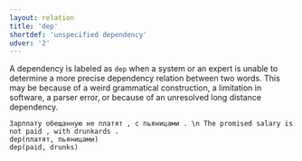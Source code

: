 ```yaml
---
layout: relation
title: 'dep'
shortdef: 'unspecified dependency'
udver: '2'
---
```


A dependency is labeled as `dep` when a system or an expert is unable to
determine a more precise dependency relation between two words.  This
may be because of a weird grammatical construction, a limitation in
software, a parser error, or
because of an unresolved long distance dependency.

~~~ sdparse
Зарплату обещанную не платят , с пьяницами . \n The promised salary is not paid , with drunkards .
dep(платят, пьяницами)
dep(paid, drunks)
~~~
<!-- Interlanguage links updated Čt lis 12 09:43:23 CET 2020 -->
